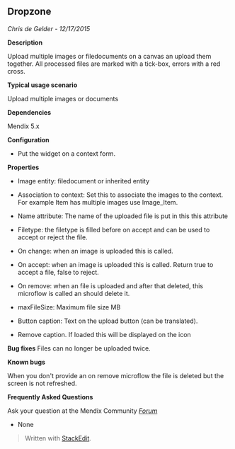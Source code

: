 

**Dropzone**
--------------

*Chris de Gelder - 12/17/2015*

 
**Description**

 Upload multiple images or filedocuments on a canvas an upload them together. All processed files are marked with a tick-box, errors with a red cross.

**Typical usage scenario**

 Upload multiple images or documents

**Dependencies**

 Mendix 5.x

**Configuration**

 -   Put the widget on a context form.

**Properties**
 
-   Image entity: filedocument or inherited entity

-   Association to context: Set this to associate the images to the context. For example Item has multiple images use Image\_Item.

-   Name attribute: The name of the uploaded file is put in this this attribute

-   Filetype: the filetype is filled before on accept and can be used to accept or reject the file.

-   On change: when an image is uploaded this is called.

-   On accept: when an image is uploaded this is called. Return true to accept a file, false to reject.

-   On remove: when an file is uploaded and after that deleted, this microflow is called an should delete it.

-   maxFileSize: Maximum file size MB

-   Button caption: Text on the upload button (can be translated).

-   Remove caption. If loaded this will be displayed on the icon

**Bug fixes**
Files can no longer be uploaded twice.

**Known bugs**

 When you don't provide an on remove microflow the file is deleted but the screen is not refreshed.

 

**Frequently Asked Questions**

 

Ask your question at the Mendix Community [*Forum*](https://mxforum.mendix.com/)

 

-   None
> Written with [StackEdit](https://stackedit.io/).

